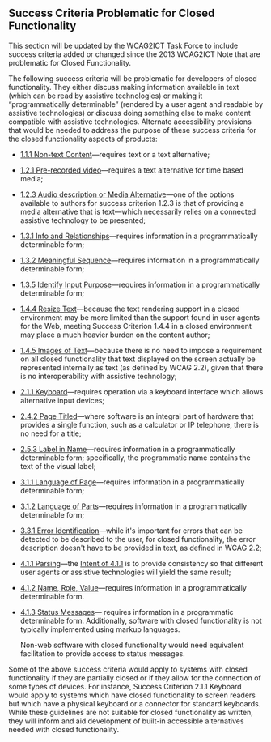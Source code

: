 Success Criteria Problematic for Closed Functionality
-----------------------------------------------------

<p class="ednote">This section will be updated by the WCAG2ICT Task Force to include success criteria added or changed since the 2013 WCAG2ICT Note that are problematic for Closed Functionality.</p>

The following success criteria will be problematic for developers of closed functionality. They either discuss making information available in text (which can be read by assistive technologies) or making it “programmatically determinable” (rendered by a user agent and readable by assistive technologies) or discuss doing something else to make content compatible with assistive technologies. Alternate accessibility provisions that would be needed to address the purpose of these success criteria for the closed functionality aspects of products:

*   [1.1.1 Non-text Content](#non-text-content)—requires text or a text alternative;
*   [1.2.1 Pre-recorded video](#audio-only-and-video-only-prerecorded)—requires a text alternative for time based media;
*   [1.2.3 Audio description or Media Alternative](#audio-description-or-media-alternative-prerecorded)—one of the options available to authors for success criterion 1.2.3 is that of providing a media alternative that is text—which necessarily relies on a connected assistive technology to be presented;
*   [1.3.1 Info and Relationships](#info-and-relationships)—requires information in a programmatically determinable form;
*   [1.3.2 Meaningful Sequence](#meaningful-sequence)—requires information in a programmatically determinable form;
*   [1.3.5 Identify Input Purpose](#identify-input-purpose)—requires information in a programmatically determinable form;
*   [1.4.4 Resize Text](#resize-text)—because the text rendering support in a closed environment may be more limited than the support found in user agents for the Web, meeting Success Criterion 1.4.4 in a closed environment may place a much heavier burden on the content author;
*   [1.4.5 Images of Text](#images-of-text)—because there is no need to impose a requirement on all closed functionality that text displayed on the screen actually be represented internally as text (as defined by WCAG 2.2), given that there is no interoperability with assistive technology;
*   [2.1.1 Keyboard](#keyboard)—requires operation via a keyboard interface which allows alternative input devices;
*   [2.4.2 Page Titled](#page-titled)—where software is an integral part of hardware that provides a single function, such as a calculator or IP telephone, there is no need for a title;
*   [2.5.3 Label in Name](#label-in-name)—requires information in a programmatically determinable form; specifically, the programmatic name contains the text of the visual label;
*   [3.1.1 Language of Page](#language-of-page)—requires information in a programmatically determinable form;
*   [3.1.2 Language of Parts](#language-of-parts)—requires information in a programmatically determinable form;
*   [3.3.1 Error Identification](#error-identification)—while it's important for errors that can be detected to be described to the user, for closed functionality, the error description doesn't have to be provided in text, as defined in WCAG 2.2;
*   [4.1.1 Parsing](#parsing)—the [Intent of 4.1.1](https://www.w3.org/WAI/WCAG22/Understanding/parsing.html#intent) is to provide consistency so that different user agents or assistive technologies will yield the same result;
*   [4.1.2 Name, Role, Value](#name-role-value)—requires information in a programmatically determinable form.
*   [4.1.3 Status Messages](#status-messages)— requires information in a programmatic determinable form. Additionally, software with closed functionality is not typically implemented using markup languages.

    <div class="note">Non-web software with closed functionality would need equivalent facilitation to provide access to status messages.</div>

<div class="note">Some of the above success criteria would apply to systems with closed functionality if they are partially closed or if they allow for the connection of some types of devices. For instance, Success Criterion 2.1.1 Keyboard would apply to systems which have closed functionality to screen readers but which have a physical keyboard or a connector for standard keyboards.</div><div class="note">While these guidelines are not suitable for closed functionality as written, they will inform and aid development of built-in accessible alternatives needed with closed functionality.</div>
